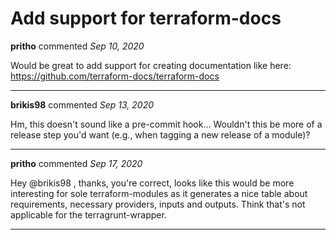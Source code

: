 # Add support for terraform-docs

**pritho** commented *Sep 10, 2020*

Would be great to add support for creating documentation like here:
https://github.com/terraform-docs/terraform-docs
<br />
***


**brikis98** commented *Sep 13, 2020*

Hm, this doesn't sound like a pre-commit hook... Wouldn't this be more of a release step you'd want (e.g., when tagging a new release of a module)?
***

**pritho** commented *Sep 17, 2020*

Hey @brikis98 ,
thanks, you're correct, looks like this would be more interesting for sole terraform-modules as it generates a nice table about
requirements, necessary providers, inputs and outputs.
Think that's not applicable for the terragrunt-wrapper.
***

